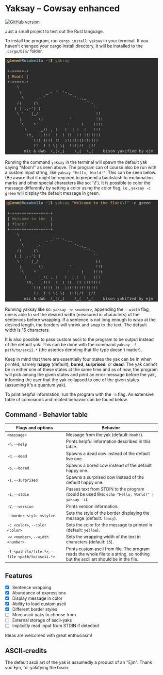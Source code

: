 # Yaksay &ndash; Cowsay enhanced

[![GitHub version](https://img.shields.io/crates/v/yaksay?color=green&style=for-the-badge)](https://crates.io/crates/yaksay)

Just a small project to test out the Rust language.

To install the program, run `cargo install yaksay` in your terminal. If you haven't changed your cargo install directory, it will be installed to the `.cargo/bin/` folder.

![Yaksay default preview](yaksay-preview-default.png)

Running the command `yaksay` in the terminal will spawn the default yak saying "Mooh!" as seen above. The program can of course also be run with a custom input string, like `yaksay "Hello, World!"`. This can be seen below. (Be aware that it might be required to prepend a backslash to exclamation marks and other special characters like so: '\\!'). It is possible to color the message differently by setting a color using the color flag, i.e., `yaksay -c green` will display the default message in green. 

![Yaksay custom string preview](yaksay-preview-custom_string-custom_color.png)

Running yaksay like so: `yaksay -w <number>`, appending the `--width` flag, one is able to set the desired width (measured in characters) of the sentences before wrapping. If a sentence is not long enough to wrap at the desired length, the borders will shrink and snap to the text. The default width is 15 characters.

It is also possible to pass custom ascii to the program to be output instead of the default yak. This can be done with the command `yaksay -f path/to/ascii.*` (the asterics denoting that file type doesn't matter). 

Keep in mind that there are essentially four states the yak can be in when printed, namely **happy** (default), **bored**, **surprised**, or **dead**. The yak cannot be in either one of these states at the same time and as of now, the program will pick among the given states and print an error message before the yak, informing the user that the yak collapsed to one of the given states (assuming it's a quantum yak).

To print helpful information, run the program with the `-h` flag. An extensive table of commands and related behavior can be found below.

## Command - Behavior table

| Flags and options                                | Behavior                                                                                                                        |
|--------------------------------------------------|---------------------------------------------------------------------------------------------------------------------------------|
| `<message>`                                      | Message from the yak (default: `Mooh!`).                                                                                        |
| `-h`, `--help`                                   | Prints helpful information described in this table.                                                                             |
| `-d`, `--dead`                                   | Spawns a dead cow instead of the default live one.                                                                              |
| `-b`, `--bored`                                  | Spawns a bored cow instead of the default happy one.                                                                            |
| `-s`, `--surprised`                              | Spawns a surprised cow instead of the default happy one.                                                                        |
| `-i`, `--stdin`                                  | Passes text from STDIN to the program (could be used like: `echo "Hello, World!" \| yaksay -i`).                                |
| `-V`, `--version`                                | Prints version information.                                                                                                     |
| `--border-style <style>`						   | Sets the style of the border displaying the message (default: `fancy`).                                                         |
| `-c <color>`, `--color <color>`                  | Sets the color for the message to printed in (default: `yellow`).                                                               |
| `-w <number>`, `--width <number>`                | Sets the wrapping width of the text in characters (default: `15`).                                                              |
| `-f <path/to/file.*>`, `--file <path/to/ascii.*>`| Prints custom ascii from file. The program reads the whole file to a string, so nothing but the ascii art should be in the file.|

## Features

+ [x] Sentence wrapping
+ [x] Abundance of expressions
+ [x] Display message in color
+ [x] Ability to load custom ascii
+ [x] Different border styles
+ [ ] More ascii-yaks to choose from
+ [ ] External storage of ascii-yaks
+ [ ] Implicitly read input from STDIN if detected

Ideas are welcomed with great enthusiasm!

## ASCII-credits

The default ascii art of the yak is assumedly a product of an "Ejm". Thank you Ejm, for yakifying the bison.
